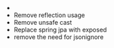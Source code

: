 - 
- Remove reflection usage
- Remove unsafe cast
- Replace spring jpa with exposed
- remove the need for jsonignore
